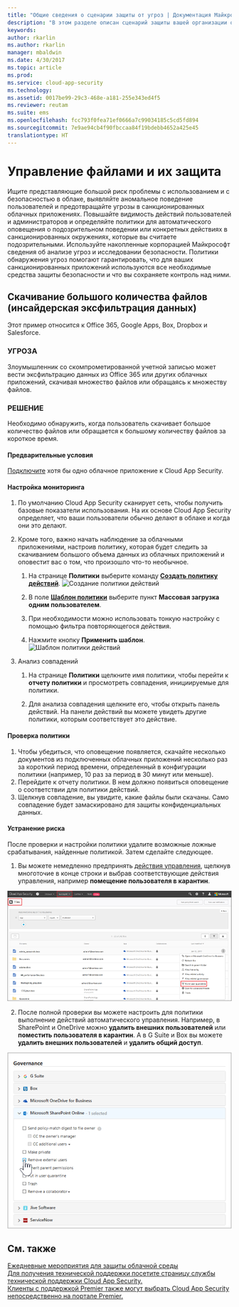 ```yaml
---
title: "Общие сведения о сценарии защиты от угроз | Документация Майкрософт"
description: "В этом разделе описан сценарий защиты вашей организации от угроз в облачном окружении."
keywords: 
author: rkarlin
ms.author: rkarlin
manager: mbaldwin
ms.date: 4/30/2017
ms.topic: article
ms.prod: 
ms.service: cloud-app-security
ms.technology: 
ms.assetid: 0017be99-29c3-468e-a181-255e343ed4f5
ms.reviewer: reutam
ms.suite: ems
ms.openlocfilehash: fcc793f0fea71ef0666a7c99034185c5cd5fd894
ms.sourcegitcommit: 7e9ae94cb4f90fbccaa84f19bdebb4652a425e45
translationtype: HT
---
```

# <a name="controlling-and-protecting-your-files"></a>Управление файлами и их защита  

Ищите представляющие большой риск проблемы с использованием и с безопасностью в облаке, выявляйте аномальное поведение пользователей и предотвращайте угрозы в санкционированных облачных приложениях. Повышайте видимость действий пользователей и администраторов и определяйте политики для автоматического оповещения о подозрительном поведении или конкретных действиях в санкционированных окружениях, которые вы считаете подозрительными. Используйте накопленные корпорацией Майкрософт сведения об анализе угроз и исследовании безопасности. Политики обнаружения угроз помогают гарантировать, что для ваших санкционированных приложений используются все необходимые средства защиты безопасности и что вы сохраняете контроль над ними.
 
## <a name="massive-quantities-of-files-are-being-downloaded-insider-data-exfiltration"></a>Скачивание большого количества файлов (инсайдерская эксфильтрация данных)

Этот пример относится к Office 365, Google Apps, Box, Dropbox и Salesforce.

### <a name="the-threat"></a>УГРОЗА
Злоумышленник со скомпрометированной учетной записью может вести эксфильтрацию данных из Office 365 или других облачных приложений, скачивая множество файлов или обращаясь к множеству файлов.

### <a name="the-solution"></a>РЕШЕНИЕ
Необходимо обнаружить, когда пользователь скачивает большое количество файлов или обращается к большому количеству файлов за короткое время.

#### <a name="prerequisites"></a>Предварительные условия

[Подключите](enable-instant-visibility-protection-and-governance-actions-for-your-apps.md) хотя бы одно облачное приложение к Cloud App Security.

#### <a name="setting-up-monitoring"></a>Настройка мониторинга

1.    По умолчанию Cloud App Security сканирует сеть, чтобы получить базовые показатели использования. На их основе Cloud App Security определяет, что ваши пользователи обычно делают в облаке и когда они это делают. 

2. Кроме того, важно начать наблюдение за облачными приложениями, настроив политику, которая будет следить за скачиванием большого объема данных из облачных приложений и оповестит вас о том, что произошло что-то необычное.

    1. На странице **Политики** выберите команду [**Создать политику действий**](user-activity-policies.md). 
    ![Создание политики действий](./media/create-activity-policy.png)

    2. В поле [**Шаблон политики**](policy-template-reference.md) выберите пункт **Массовая загрузка одним пользователем**.
    
    3. При необходимости можно использовать тонкую настройку с помощью фильтра повторяющегося действия.
    
    4. Нажмите кнопку **Применить шаблон**. 
    ![Шаблон политики действий](./media/activity-policy-template.png)
     
2. Анализ совпадений
    
    1. На странице **Политики** щелкните имя политики, чтобы перейти к **отчету политики** и просмотреть совпадения, инициируемые для политики.

    2. Для анализа совпадения щелкните его, чтобы открыть панель действий. На панели действий вы можете увидеть другие политики, которым соответствует это действие. 
     


#### <a name="validating-your-policy"></a>Проверка политики

1. Чтобы убедиться, что оповещение появляется, скачайте несколько документов из подключенных облачных приложений несколько раз за короткий период времени, определенный в конфигурации политики (например, 10 раз за период в 30 минут или меньше).
3. Перейдите к отчету политики. В нем должно появиться оповещение о соответствии для политики действий. 
4. Щелкнув совпадение, вы увидите, какие файлы были скачаны. Само совпадение будет замаскировано для защиты конфиденциальных данных. 

#### <a name="removing-the-risk"></a>Устранение риска

После проверки и настройки политики удалите возможные ложные срабатывания, найденные политикой. Затем сделайте следующее. 
  1. Вы можете немедленно предпринять [действия управления](governance-actions.md), щелкнув многоточие в конце строки и выбрав соответствующие действия управления, например **помещение пользователя в карантин**.

 ![Внешнее автоматическое управление](./media/auto-gov-external.png)

   2. После полной проверки вы можете настроить для политики выполнение действий автоматического управления. Например, в SharePoint и OneDrive можно **удалить внешних пользователей** или **поместить пользователя в карантин**. А в G Suite и Box вы можете **удалить внешних пользователей** и **удалить общий доступ**.

  ![Применение действий автоматического управления](./media/apply-automatic-gov-actions.png)



## <a name="see-also"></a>См. также  
[Ежедневные мероприятия для защиты облачной среды](daily-activities-to-protect-your-cloud-environment.md)   
[Для получения технической поддержки посетите страницу службы технической поддержки Cloud App Security.](http://support.microsoft.com/oas/default.aspx?prid=16031)   
[Клиенты с поддержкой Premier также могут выбрать Cloud App Security непосредственно на портале Premier.](https://premier.microsoft.com/)  
  
  